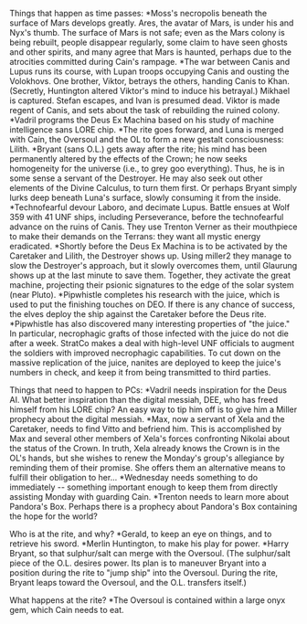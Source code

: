 Things that happen as time passes:
*Moss's necropolis beneath the surface of Mars develops greatly. Ares, the avatar of Mars, is under his and Nyx's thumb. The surface of Mars is not safe; even as the Mars colony is being rebuilt, people disappear regularly, some claim to have seen ghosts and other spirits, and many agree that Mars is haunted, perhaps due to the atrocities committed during Cain's rampage.
*The war between Canis and Lupus runs its course, with Lupan troops occupying Canis and ousting the Volokhovs. One brother, Viktor, betrays the others, handing Canis to Khan. (Secretly, Huntington altered Viktor's mind to induce his betrayal.) Mikhael is captured. Stefan escapes, and Ivan is presumed dead. Viktor is made regent of Canis, and sets about the task of rebuilding the ruined colony.
*Vadril programs the Deus Ex Machina based on his study of machine intelligence sans LORE chip.
*The rite goes forward, and Luna is merged with Cain, the Oversoul and the OL to form a new gestalt consciousness: Lilith.
*Bryant (sans O.L.) gets away after the rite; his mind has been permanently altered by the effects of the Crown; he now seeks homogeneity for the universe (i.e., to grey goo everything). Thus, he is in some sense a servant of the Destroyer. He may also seek out other elements of the Divine Calculus, to turn them first. Or perhaps Bryant simply lurks deep beneath Luna's surface, slowly consuming it from the inside.
*Technofearful devour Laboro, and decimate Lupus. Battle ensues at Wolf 359 with 41 UNF ships, including Perseverance, before the technofearful advance on the ruins of Canis. They use Trenton Verner as their mouthpiece to make their demands on the Terrans: they want all mystic energy eradicated.
*Shortly before the Deus Ex Machina is to be activated by the Caretaker and Lilith, the Destroyer shows up. Using miller2 they manage to slow the Destroyer's approach, but it slowly overcomes them, until Glaurung shows up at the last minute to save them. Together, they activate the great machine, projecting their psionic signatures to the edge of the solar system (near Pluto).
*Pipwhistle completes his research with the juice, which is used to put the finishing touches on DEO. If there is any chance of success, the elves deploy the ship against the Caretaker before the Deus rite.
*Pipwhistle has also discovered many interesting properties of &quot;the juice.&quot; In particular, necrophagic grafts of those infected with the juice do not die after a week. StratCo makes a deal with high-level UNF officials to augment the soldiers with improved necrophagic capabilities. To cut down on the massive replication of the juice, nanites are deployed to keep the juice's numbers in check, and keep it from being transmitted to third parties.

Things that need to happen to PCs:
*Vadril needs inspiration for the Deus AI. What better inspiration than the digital messiah, DEE, who has freed himself from his LORE chip? An easy way to tip him off is to give him a Miller prophecy about the digital messiah.
*Max, now a servant of Xela and the Caretaker, needs to find Vitto and befriend him. This is accomplished by Max and several other members of Xela's forces confronting Nikolai about the status of the Crown. In truth, Xela already knows the Crown is in the OL's hands, but she wishes to renew the Monday's group's allegiance by reminding them of their promise. She offers them an alternative means to fulfill their obligation to her...
*Wednesday needs something to do immediately -- something important enough to keep them from directly assisting Monday with guarding Cain.
*Trenton needs to learn more about Pandora's Box. Perhaps there is a prophecy about Pandora's Box containing the hope for the world?

Who is at the rite, and why?
*Gerald, to keep an eye on things, and to retrieve his sword.
*Merlin Huntington, to make his play for power.
*Harry Bryant, so that sulphur/salt can merge with the Oversoul. (The sulphur/salt piece of the O.L. desires power. Its plan is to maneuver Bryant into a position during the rite to &quot;jump ship&quot; into the Oversoul. During the rite, Bryant leaps toward the Oversoul, and the O.L. transfers itself.)

What happens at the rite?
*The Oversoul is contained within a large onyx gem, which Cain needs to eat.

